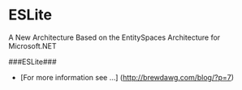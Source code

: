 ESLite 
=========================

A New Architecture Based on the EntitySpaces Architecture for Microsoft.NET


###ESLite###
* [For more information see ...] 
(http://brewdawg.com/blog/?p=7)



